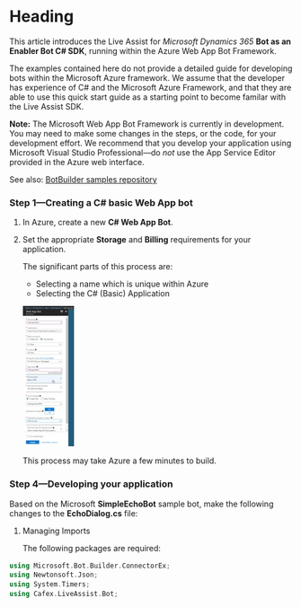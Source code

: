 # Heading

This article introduces the Live Assist for *Microsoft Dynamics 365* **Bot as an Enabler Bot C# SDK**, running within the Azure Web App Bot Framework.

The examples contained here do not provide a detailed guide for developing bots within the Microsoft Azure framework. We assume that the developer has experience of C# and the Microsoft Azure Framework, and that they are able to use this quick start guide as a starting point to become familar with the Live Assist SDK.

**Note:** The Microsoft Web App Bot Framework is currently in development. You may need to make some changes in the steps, or the code, for your development effort. We recommend that you develop your application using Microsoft Visual Studio Professional—do *not* use the App Service Editor provided in the Azure web interface.

See also: [BotBuilder samples repository](https://github.com/Microsoft/BotBuilder-Samples)

### Step 1—Creating a C# basic Web App bot
1. In Azure, create a new **C# Web App Bot**.
2. Set the appropriate **Storage** and **Billing** requirements for your application.

   The significant parts of this process are:  
    
   * Selecting a name which is unique within Azure
   * Selecting the C# (Basic) Application
   
   ![alt](bot_images/img2.jpg)  
    
   This process may take Azure a few minutes to build.  
    
### Step 4—Developing your application
Based on the Microsoft **SimpleEchoBot** sample bot, make the following changes to the **EchoDialog.cs** file:

1. Managing Imports

   The following packages are required:  

```c++
using Microsoft.Bot.Builder.ConnectorEx;
using Newtonsoft.Json;
using System.Timers;
using Cafex.LiveAssist.Bot;
```
